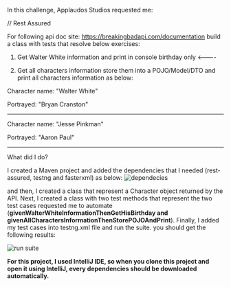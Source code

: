 In this challenge, Applaudos Studios requested me:

// Rest Assured 

For following api doc site: https://breakingbadapi.com/documentation build a class with tests that resolve below exercises:

1. Get Walter White information and print in console birthday only <----

2. Get all characters information store them into a POJO/Model/DTO and print all characters information as below:

Character name: "Walter White"

Portrayed: "Bryan Cranston"

------------------------------------------------------

Character name: "Jesse Pinkman"

Portrayed: "Aaron Paul"

-----------------------------------------------------

What did I do?

I created a Maven project and added the dependencies that I needed (rest-assured, testng and fasterxml) as below:
![dependecies](https://user-images.githubusercontent.com/13719381/134827283-b4da540d-f150-4481-94f7-c18900f2a133.JPG)

and then, I created a class that represent a Character object returned by the API. Next, I created a class with two test methods that represent the two test cases requested me to automate (**givenWalterWhiteInformationThenGetHisBirthday and givenAllCharactersInformationThenStorePOJOAndPrint**). Finally, I added my test cases into testng.xml file and run the suite. you should get the following results:

![run suite](https://user-images.githubusercontent.com/13719381/134827619-599399b5-60be-49a0-8297-3c1da2a5a385.JPG)

**For this project, I used IntelliJ IDE, so when you clone this project and open it using IntelliJ, every dependencies should be downloaded automatically.**
